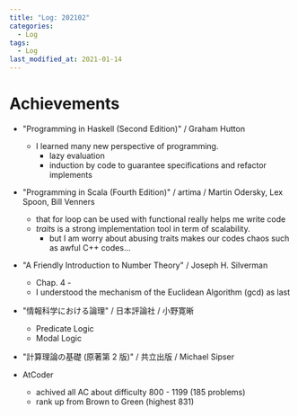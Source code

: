 ```yaml
---
title: "Log: 202102"
categories:
  - Log
tags:
  - Log
last_modified_at: 2021-01-14
---
```


# Achievements

- "Programming in Haskell (Second Edition)" / Graham Hutton
  - I learned many new perspective of programming.  
    - lazy evaluation
    - induction by code to guarantee specifications and refactor implements

- "Programming in Scala (Fourth Edition)" / artima / Martin Odersky, Lex Spoon, Bill Venners
  - that for loop can be used with functional really helps me write code
  - *trait*s is a strong implementation tool in term of scalability.
    - but I am worry about abusing traits makes our codes chaos such as awful C++ codes...

- "A Friendly Introduction to Number Theory" / Joseph H. Silverman
  - Chap. 4 -
  - I understood the mechanism of the Euclidean Algorithm (gcd) as last

- "情報科学における論理" / 日本評論社 / 小野寛晰
  - Predicate Logic
  - Modal Logic

- "計算理論の基礎 (原著第 2 版)" / 共立出版 / Michael Sipser

- AtCoder
  - achived all AC about difficulty 800 - 1199 (185 problems)
  - rank up from Brown to Green (highest 831)